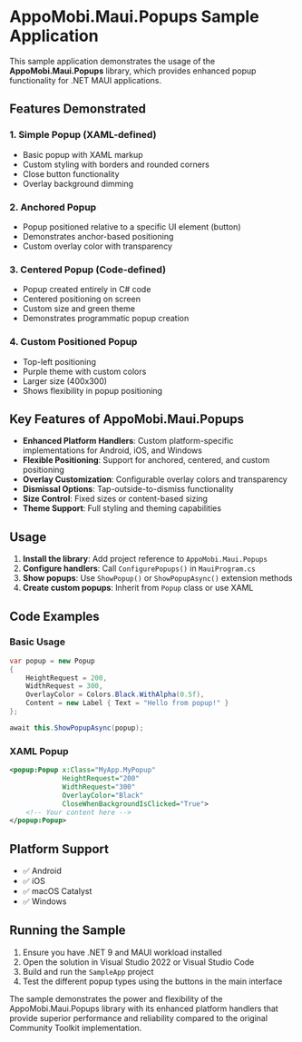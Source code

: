 # AppoMobi.Maui.Popups Sample Application

This sample application demonstrates the usage of the **AppoMobi.Maui.Popups** library, which provides enhanced popup functionality for .NET MAUI applications.

## Features Demonstrated

### 1. Simple Popup (XAML-defined)
- Basic popup with XAML markup
- Custom styling with borders and rounded corners
- Close button functionality
- Overlay background dimming

### 2. Anchored Popup
- Popup positioned relative to a specific UI element (button)
- Demonstrates anchor-based positioning
- Custom overlay color with transparency

### 3. Centered Popup (Code-defined)
- Popup created entirely in C# code
- Centered positioning on screen
- Custom size and green theme
- Demonstrates programmatic popup creation

### 4. Custom Positioned Popup
- Top-left positioning
- Purple theme with custom colors
- Larger size (400x300)
- Shows flexibility in popup positioning

## Key Features of AppoMobi.Maui.Popups

- **Enhanced Platform Handlers**: Custom platform-specific implementations for Android, iOS, and Windows
- **Flexible Positioning**: Support for anchored, centered, and custom positioning
- **Overlay Customization**: Configurable overlay colors and transparency
- **Dismissal Options**: Tap-outside-to-dismiss functionality
- **Size Control**: Fixed sizes or content-based sizing
- **Theme Support**: Full styling and theming capabilities

## Usage

1. **Install the library**: Add project reference to `AppoMobi.Maui.Popups`
2. **Configure handlers**: Call `ConfigurePopups()` in `MauiProgram.cs`
3. **Show popups**: Use `ShowPopup()` or `ShowPopupAsync()` extension methods
4. **Create custom popups**: Inherit from `Popup` class or use XAML

## Code Examples

### Basic Usage
```csharp
var popup = new Popup
{
    HeightRequest = 200,
    WidthRequest = 300,
    OverlayColor = Colors.Black.WithAlpha(0.5f),
    Content = new Label { Text = "Hello from popup!" }
};

await this.ShowPopupAsync(popup);
```

### XAML Popup
```xml
<popup:Popup x:Class="MyApp.MyPopup"
             HeightRequest="200"
             WidthRequest="300"
             OverlayColor="Black"
             CloseWhenBackgroundIsClicked="True">
    <!-- Your content here -->
</popup:Popup>
```

## Platform Support

- ✅ Android
- ✅ iOS  
- ✅ macOS Catalyst
- ✅ Windows

## Running the Sample

1. Ensure you have .NET 9 and MAUI workload installed
2. Open the solution in Visual Studio 2022 or Visual Studio Code
3. Build and run the `SampleApp` project
4. Test the different popup types using the buttons in the main interface

The sample demonstrates the power and flexibility of the AppoMobi.Maui.Popups library with its enhanced platform handlers that provide superior performance and reliability compared to the original Community Toolkit implementation.